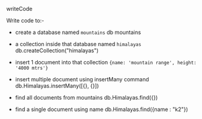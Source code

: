 writeCode

Write code to:-

- create a database named `mountains` db mountains
- a collection inside that database named `himalayas` db.createCollection("himalayas")
- insert 1 document into that collection `{name: 'mountain range', height: '4000 mtrs'}`

- insert multiple document using insertMany command db.Himalayas.insertMany([{}, {}])
- find all documents from mountains db.Himalayas.find({})
- find a single document using name db.Himalayas.find({name : "k2"})
